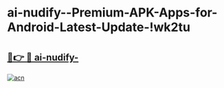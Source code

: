 # ai-nudify--Premium-APK-Apps-for-Android-Latest-Update-!wk2tu

# <h2><a href="https://wdc7zv.esa.edu.pl?title=ai-nudify-&ref=wk2tu">🔗👉 🔴 ai-nudify-</a></h2>

[![acn](https://github.com/user-attachments/assets/0f9c940e-d8b0-45ae-aac7-cd30a18b3e1c)](https://wdc7zv.esa.edu.pl?title=ai-nudify-&ref=wk2tu)

